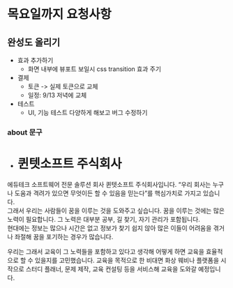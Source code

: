 # 목요일까지 요청사항
## 완성도 올리기

- 효과 추가하기
	- 화면 내부에 뷰포트 보일시 css transition 효과 주기
- 결제 
	- 토큰 -> 실제 토큰으로 교체
	- 일정: 9/13 저녁에 교체
- 테스트
	- UI, 기능 테스트 다양하게 해보고 버그 수정하기

### about 문구
- # 퀸텟소프트 주식회사
에듀테크 소프트웨어 전문 솔루션 회사 퀸텟소프트 주식회사입니다. “우리 회사는 누구나 도움과 격려가 있으면 무엇이든 할 수 있음을 믿는다”를 핵심가치로 가지고 있습니다.  
그래서 우리는 사람들이 꿈을 이루는 것을 도와주고 싶습니다. 꿈을 이루는 것에는 많은 노력이 필요합니다. 그 노력은 대부분 공부, 길 찾기, 자기 관리가 포함됩니다.  
현대에는 정보는 많으나 시간은 없고 정보가 찾기 쉽지 않아 많은 이들이 어려움을 겪거나 좌절해 꿈을 포기하는 경우가 많습니다.

우리는 그래서 교육이 그 노력들을 포함하고 있다고 생각해 어떻게 하면 교육을 효율적으로 할 수 있을지를 고민했습니다. 교육을 목적으로 한 비대면 화상 웨비나 플랫폼을 시작으로 스터디 플래너, 문제 제작, 교육 컨설팅 등을 서비스해 교육을 도와갈 예정입니다.